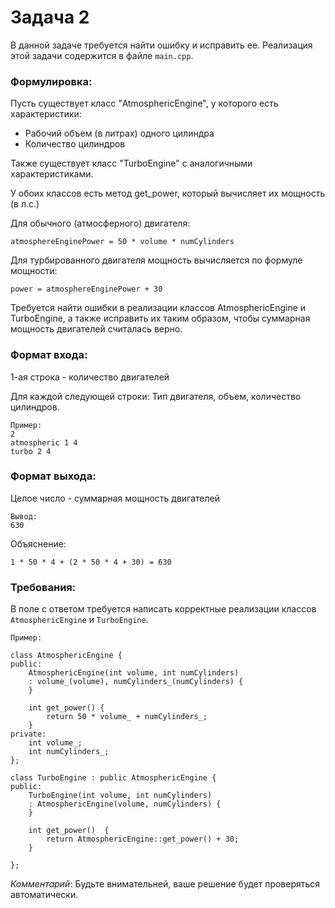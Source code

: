 # Задача 2

В данной задаче требуется найти ошибку и исправить ее. Реализация этой задачи содержится в файле `main.cpp`.

### Формулировка:

Пусть существует класс "AtmosphericEngine", у которого есть характеристики:
* Рабочий объем (в литрах) одного цилиндра 
* Количество цилиндров

Также существует класс "TurboEngine" с аналогичными характеристиками.

У обоих классов есть метод get_power, который вычисляет их мощность (в л.с.)

Для обычного (атмосферного) двигателя:

`atmosphereEnginePower = 50 * volume * numCylinders`

Для турбированного двигателя мощность вычисляется по формуле мощности:

`power = atmosphereEnginePower + 30`

Требуется найти ошибки в реализации классов AtmosphericEngine и TurboEngine, а также исправить их таким образом, чтобы суммарная мощность двигателей считалась верно.

### Формат входа: 
1-ая строка - количество двигателей

Для каждой следующей строки: Тип двигателя, объем, количество цилиндров.

```
Пример:
2
atmospheric 1 4
turbo 2 4
```
### Формат выхода: 

Целое число - суммарная мощность двигателей
```
Вывод:
630
```

Объяснение:

`1 * 50 * 4 + (2 * 50 * 4 + 30) = 630`

### Требования:

В поле с ответом требуется написать корректные реализации классов `AtmosphericEngine` и `TurboEngine`.

```
Пример:

class AtmosphericEngine {
public:
    AtmosphericEngine(int volume, int numCylinders)
    : volume_(volume), numCylinders_(numCylinders) {
    }

    int get_power() {
        return 50 * volume_ + numCylinders_;
    }
private:
    int volume_;
    int numCylinders_;
};

class TurboEngine : public AtmosphericEngine {
public:
    TurboEngine(int volume, int numCylinders)
    : AtmosphericEngine(volume, numCylinders) {
    }

    int get_power()  {
        return AtmosphericEngine::get_power() + 30;
    }

};

```

*Комментарий*: Будьте внимательней, ваше решение будет проверяться автоматически.
